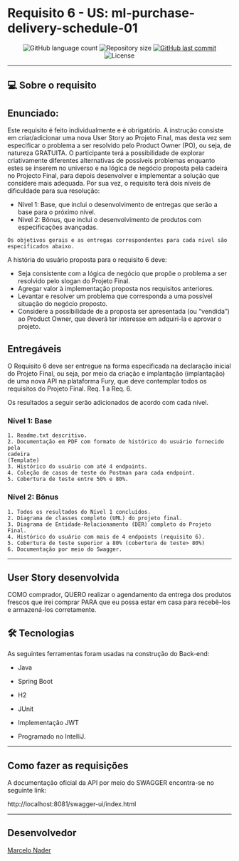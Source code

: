 # Requisito 6 - US: ml-purchase-delivery-schedule-01

<p align="center">
  <img alt="GitHub language count" src="https://img.shields.io/github/languages/count/Ml-Rafa/Projeto-Integrador?color=%2304D361">

  <img alt="Repository size" src="https://img.shields.io/github/repo-size/Ml-Rafa/Projeto-Integrador">

  <a href="https://github.com/Ml-Rafa/Projeto-Integrador/commits/requisito-6-marcelonader">
    <img alt="GitHub last commit" src="https://img.shields.io/github/last-commit/Ml-Rafa/Projeto-Integrador">
  </a>

  <img alt="License" src="https://img.shields.io/badge/license-MIT-brightgreen">

</p>

_________

## 💻 Sobre o requisito

## Enunciado:

Este requisito é feito individualmente e é obrigatório.
A instrução consiste em criar/adicionar uma nova User Story ao Projeto
Final, mas desta vez sem especificar o problema a ser resolvido pelo
Product Owner (PO), ou seja, de natureza GRATUITA. O participante terá
a possibilidade de explorar criativamente diferentes alternativas de
possíveis problemas enquanto estes se inserem no universo e na lógica
de negócio proposta pela cadeira no Projecto Final, para depois
desenvolver e implementar a solução que considere mais adequada.
Por sua vez, o requisito terá dois níveis de dificuldade para sua
resolução:
- Nível 1: Base, que inclui o desenvolvimento de entregas que serão
a base para o próximo nível.
- Nível 2: Bônus, que inclui o desenvolvimento de produtos com
especificações avançadas.

```
Os objetivos gerais e as entregas correspondentes para cada nível são
especificados abaixo.
```

A história do usuário proposta para o requisito 6 deve:

* Seja consistente com a lógica de negócio que propõe o problema a
ser resolvido pelo slogan do Projeto Final.
* Agregar valor à implementação proposta nos requisitos anteriores.
* Levantar e resolver um problema que corresponda a uma possível
situação do negócio proposto.
* Considere a possibilidade de a proposta ser apresentada (ou
“vendida”) ao Product Owner, que deverá ter interesse em
adquiri-la e aprovar o projeto.


## Entregáveis

O Requisito 6 deve ser entregue na forma especificada na declaração
inicial do Projeto Final, ou seja, por meio da criação e implantação
(implantação) de uma nova API na plataforma Fury, que deve contemplar
todos os requisitos do Projeto Final. Req. 1 a Req. 6.

Os resultados a seguir serão adicionados de acordo com cada nível.

### Nível 1: Base

    1. Readme.txt descritivo.
    2. Documentação em PDF com formato de histórico do usuário fornecido pela
    cadeira
    (Template)
    3. Histórico do usuário com até 4 endpoints.
    4. Coleção de casos de teste do Postman para cada endpoint.
    5. Cobertura de teste entre 50% e 80%.
    
### Nível 2: Bônus

    1. Todos os resultados do Nível 1 concluídos.
    2. Diagrama de classes completo (UML) do projeto final.
    3. Diagrama de Entidade-Relacionamento (DER) completo do Projeto Final.
    4. Histórico do usuário com mais de 4 endpoints (requisito 6).
    5. Cobertura de teste superior a 80% (cobertura de teste> 80%)
    6. Documentação por meio do Swagger.
_________


## User Story desenvolvida


COMO comprador, QUERO realizar o agendamento da entrega dos produtos frescos que irei comprar PARA que eu possa estar em casa para recebê-los e armazená-los corretamente.



## 🛠 Tecnologias

As seguintes ferramentas foram usadas na construção do Back-end:

- Java

- Spring Boot

- H2

- JUnit

- Implementação JWT

- Programado no IntelliJ.


_________

## Como fazer as requisições

A documentação oficial da API por meio do SWAGGER encontra-se no seguinte link: 

http://localhost:8081/swagger-ui/index.html


_________


## Desenvolvedor

[Marcelo Nader](https://github.com/marcelonader-meli)

